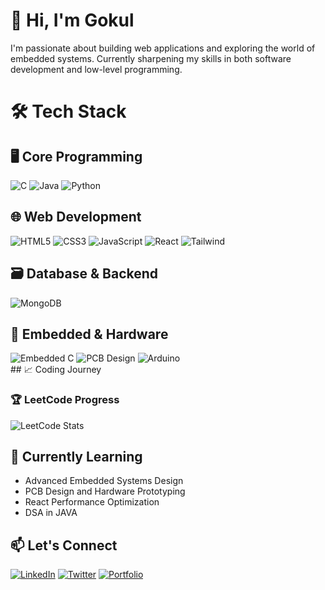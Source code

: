 # 👋 Hi, I'm Gokul 

I'm passionate about building web applications and exploring the world of embedded systems. Currently sharpening my skills in both software development and low-level programming.

# 🛠️ Tech Stack

## 🖥️ Core Programming
<div align="left">
  <img alt="C" src="https://img.shields.io/badge/C-00599C?style=for-the-badge&logo=c&logoColor=white"/>
  <img alt="Java" src="https://img.shields.io/badge/Java-ED8B00?style=for-the-badge&logo=java&logoColor=white"/>
  <img alt="Python" src="https://img.shields.io/badge/Python-3670A0?style=for-the-badge&logo=python&logoColor=white"/>
</div>

## 🌐 Web Development
<div align="left">
  <img alt="HTML5" src="https://img.shields.io/badge/HTML5-E34F26?style=for-the-badge&logo=html5&logoColor=white"/>
  <img alt="CSS3" src="https://img.shields.io/badge/CSS3-1572B6?style=for-the-badge&logo=css3&logoColor=white"/>
  <img alt="JavaScript" src="https://img.shields.io/badge/JavaScript-F7DF1E?style=for-the-badge&logo=javascript&logoColor=black"/>
  <img alt="React" src="https://img.shields.io/badge/React-20232A?style=for-the-badge&logo=react&logoColor=61DAFB"/>
  <img alt="Tailwind" src="https://img.shields.io/badge/Tailwind_CSS-38B2AC?style=for-the-badge&logo=tailwind-css&logoColor=white"/>
</div>

## 🗃️ Database & Backend
<div align="left">
  <img alt="MongoDB" src="https://img.shields.io/badge/MongoDB-47A248?style=for-the-badge&logo=mongodb&logoColor=white"/>
</div>

## 🔌 Embedded & Hardware
<div align="left">
  <img alt="Embedded C" src="https://img.shields.io/badge/Embedded_C-00599C?style=for-the-badge&logo=c&logoColor=white"/>
  <img alt="PCB Design" src="https://img.shields.io/badge/PCB_Design-10B981?style=for-the-badge&logo=circuit-diagram&logoColor=white"/>
  <img alt="Arduino" src="https://img.shields.io/badge/Arduino-00979D?style=for-the-badge&logo=arduino&logoColor=white"/>
</div>
## 📈 Coding Journey

### 🏆 LeetCode Progress
![LeetCode Stats](https://leetcard.jacoblin.cool/Gokul_r?theme=light&font=Fira%20Code&ext=contest)

## 🌱 Currently Learning
- Advanced Embedded Systems Design
- PCB Design and Hardware Prototyping
- React Performance Optimization
- DSA in JAVA

## 📫 Let's Connect
[![LinkedIn](https://img.shields.io/badge/LinkedIn-0077B5?style=for-the-badge&logo=linkedin&logoColor=white)](https://www.linkedin.com/in/gokulakannan-r-583b34281/)
[![Twitter](https://img.shields.io/badge/Twitter-1DA1F2?style=for-the-badge&logo=twitter&logoColor=white)](hat.openai.com)
[![Portfolio](https://img.shields.io/badge/Portfolio-FF5722?style=for-the-badge&logo=google-chrome&logoColor=white)](your-portfolio-url)
